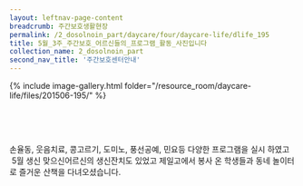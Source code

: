 ```yaml
--- 
layout: leftnav-page-content 
breadcrumb: 주간보호생활현장 
permalink: /2_dosolnoin_part/daycare/four/daycare-life/dlife_195
title: 5월_3주_주간보호_어르신들의_프로그램_활동_사진입니다
collection_name: 2_dosolnoin_part
second_nav_title: '주간보호센터안내' 
---
```

{% include image-gallery.html folder="/resource_room/daycare-life/files/201506-195/" %}











 

 
 




손율동, 웃음치료, 콩고르기, 도미노, 풍선공예, 민요등 다양한 프로그램을 실시 하였고  5월 생신 맞으신어르신의 생신잔치도 있었고 제일고에서 봉사 온 학생들과 동네 놀이터로 즐거운 산책을 다녀오셨습니다.